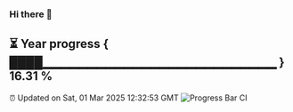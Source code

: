 ### Hi there 👋
⏳ Year progress { ████▁▁▁▁▁▁▁▁▁▁▁▁▁▁▁▁▁▁▁▁▁▁▁▁▁▁ } 16.31 %
---
⏰ Updated on Sat, 01 Mar 2025 12:32:53 GMT
![Progress Bar CI](https://github.com/liununu/liununu/workflows/Progress%20Bar%20CI/badge.svg)
